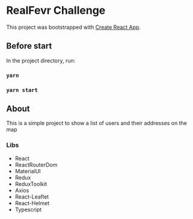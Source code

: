 # RealFevr Challenge

This project was bootstrapped with [Create React App](https://github.com/facebook/create-react-app).

## Before start

In the project directory, run:

### `yarn`

### `yarn start`

## About

This is a simple project to show a list of users and their addresses on the map

### Libs

- React
- ReactRouterDom
- MaterialUI
- Redux
- ReduxToolkit
- Axios
- React-Leaflet
- React-Helmet
- Typescript
